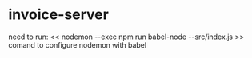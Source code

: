 # invoice-server

need to run: << nodemon --exec npm run babel-node --src/index.js >>  comand to configure nodemon with babel
